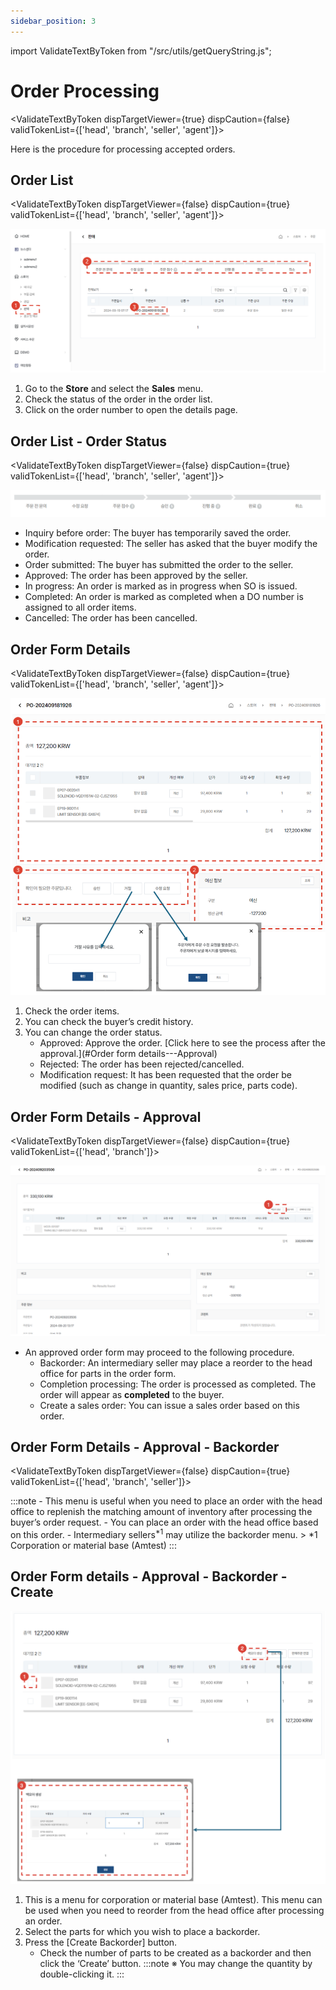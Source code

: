 ```yaml
---
sidebar_position: 3
---
```


import ValidateTextByToken from "/src/utils/getQueryString.js";

# Order Processing


<ValidateTextByToken dispTargetViewer={true} dispCaution={false} validTokenList={['head', 'branch', 'seller', 'agent']}>

Here is the procedure for processing accepted orders.

</ValidateTextByToken>
 
## Order List

<ValidateTextByToken dispTargetViewer={false} dispCaution={true} validTokenList={['head', 'branch', 'seller', 'agent']}>

![011](./img/011.png)

1. Go to the **Store** and select the **Sales** menu.
1. Check the status of the order in the order list.
1. Click on the order number to open the details page.

</ValidateTextByToken>

## Order List - Order Status

<ValidateTextByToken dispTargetViewer={false} dispCaution={true} validTokenList={['head', 'branch', 'seller', 'agent']}>

![012](./img/012.png)


- Inquiry before order: The buyer has temporarily saved the order.
- Modification requested: The seller has asked that the buyer modify the order.
- Order submitted: The buyer has submitted the order to the seller.
- Approved: The order has been approved by the seller.
- In progress: An order is marked as in progress when SO is issued.
- Completed: An order is marked as completed when a DO number is assigned to all order items.
- Cancelled: The order has been cancelled.

</ValidateTextByToken>

## Order Form Details

<ValidateTextByToken dispTargetViewer={false} dispCaution={true} validTokenList={['head', 'branch', 'seller', 'agent']}>

![014](./img/014.png)

1. Check the order items.
1. You can check the buyer’s credit history.
1. You can change the order status.
    - Approved: Approve the order. [Click here to see the process after the approval.](#Order form details---Approval)
    - Rejected: The order has been rejected/cancelled.
    - Modification request: It has been requested that the order be modified (such as change in quantity, sales price, parts code).


</ValidateTextByToken>

## Order Form Details - Approval

<ValidateTextByToken dispTargetViewer={false} dispCaution={true} validTokenList={['head', 'branch']}>

![015](./img/015.png)

- An approved order form may proceed to the following procedure.
    - Backorder: An intermediary seller may place a reorder to the head office for parts in the order form.
    - Completion processing: The order is processed as completed. The order will appear as **completed** to the buyer.
    - Create a sales order: You can issue a sales order based on this order.

</ValidateTextByToken>

## Order Form Details - Approval - Backorder

<ValidateTextByToken dispTargetViewer={false} dispCaution={true} validTokenList={['head', 'branch', 'seller']}>

:::note 
    - This menu is useful when you need to place an order with the head office to replenish the matching amount of inventory after processing the buyer’s order request. 
    - You can place an order with the head office based on this order. 
    - Intermediary sellers<sup>\*1</sup> may utilize the backorder menu. 
    > \*1 Corporation or material base (Amtest) 
:::

## Order Form details - Approval - Backorder - Create

![016](./img/016.png)

1. This is a menu for corporation or material base (Amtest). This menu can be used when you need to reorder from the head office after processing an order.
1. Select the parts for which you wish to place a backorder.
1. Press the \[Create Backorder] button.
    - Check the number of parts to be created as a backorder and then click the ‘Create’ button. 
        :::note 
            ※ You may change the quantity by double-clicking it.
        :::
</ValidateTextByToken>